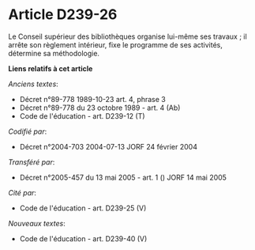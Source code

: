 # Article D239-26

Le Conseil supérieur des bibliothèques organise lui-même ses travaux ; il arrête son règlement intérieur, fixe le programme
de ses activités, détermine sa méthodologie.

**Liens relatifs à cet article**

_Anciens textes_:

  - Décret n°89-778 1989-10-23 art. 4, phrase 3
  - Décret n°89-778 du 23 octobre 1989 - art. 4 (Ab)
  - Code de l'éducation - art. D239-12 (T)

_Codifié par_:

  - Décret n°2004-703 2004-07-13 JORF 24 février 2004

_Transféré par_:

  - Décret n°2005-457 du 13 mai 2005 - art. 1 () JORF 14 mai 2005

_Cité par_:

  - Code de l'éducation - art. D239-25 (V)

_Nouveaux textes_:

  - Code de l'éducation - art. D239-40 (V)
